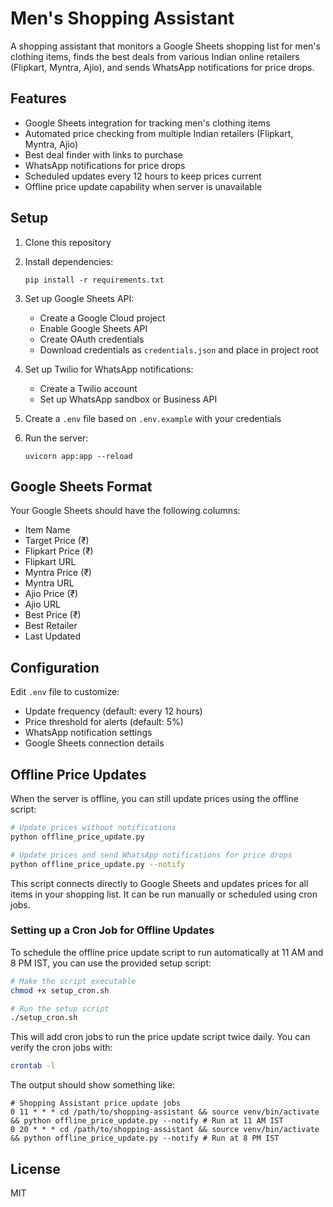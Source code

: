 # Men's Shopping Assistant

A shopping assistant that monitors a Google Sheets shopping list for men's clothing items, finds the best deals from various Indian online retailers (Flipkart, Myntra, Ajio), and sends WhatsApp notifications for price drops.

## Features

- Google Sheets integration for tracking men's clothing items
- Automated price checking from multiple Indian retailers (Flipkart, Myntra, Ajio)
- Best deal finder with links to purchase
- WhatsApp notifications for price drops
- Scheduled updates every 12 hours to keep prices current
- Offline price update capability when server is unavailable

## Setup

1. Clone this repository
2. Install dependencies:
   ```
   pip install -r requirements.txt
   ```
3. Set up Google Sheets API:
   - Create a Google Cloud project
   - Enable Google Sheets API
   - Create OAuth credentials
   - Download credentials as `credentials.json` and place in project root

4. Set up Twilio for WhatsApp notifications:
   - Create a Twilio account
   - Set up WhatsApp sandbox or Business API

5. Create a `.env` file based on `.env.example` with your credentials

6. Run the server:
   ```
   uvicorn app:app --reload
   ```

## Google Sheets Format

Your Google Sheets should have the following columns:
- Item Name
- Target Price (₹)
- Flipkart Price (₹)
- Flipkart URL
- Myntra Price (₹)
- Myntra URL
- Ajio Price (₹)
- Ajio URL
- Best Price (₹)
- Best Retailer
- Last Updated

## Configuration

Edit `.env` file to customize:
- Update frequency (default: every 12 hours)
- Price threshold for alerts (default: 5%)
- WhatsApp notification settings
- Google Sheets connection details

## Offline Price Updates

When the server is offline, you can still update prices using the offline script:

```bash
# Update prices without notifications
python offline_price_update.py

# Update prices and send WhatsApp notifications for price drops
python offline_price_update.py --notify
```

This script connects directly to Google Sheets and updates prices for all items in your shopping list. It can be run manually or scheduled using cron jobs.

### Setting up a Cron Job for Offline Updates

To schedule the offline price update script to run automatically at 11 AM and 8 PM IST, you can use the provided setup script:

```bash
# Make the script executable
chmod +x setup_cron.sh

# Run the setup script
./setup_cron.sh
```

This will add cron jobs to run the price update script twice daily. You can verify the cron jobs with:

```bash
crontab -l
```

The output should show something like:

```
# Shopping Assistant price update jobs
0 11 * * * cd /path/to/shopping-assistant && source venv/bin/activate && python offline_price_update.py --notify # Run at 11 AM IST
0 20 * * * cd /path/to/shopping-assistant && source venv/bin/activate && python offline_price_update.py --notify # Run at 8 PM IST
```

## License

MIT
